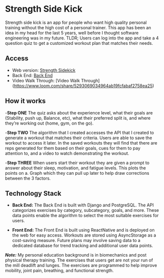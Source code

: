 # Strength Side Kick

Strength side kick is an app for people who want high quality personal training without the high cost of a personal trainer. This app has been an idea in my head for the last 5 years, well before I thought software engineering was in my future. TLDR; Users can log into the app and take a 4 question quiz to get a customized workout plan that matches their needs.


## Access

- Web version: [Strength Sidekick](https://strengthsidekick.netlify.app/)
- Back End: [Back End](https://github.com/bethjm/exercise_app_backend)
- Video Walk Through: [Video Walk Through] (https://www.loom.com/share/5293069034964ab19fcfabaf2758ea25)

## How it works
-**Step ONE** The quiz asks about the experience level, what their goals are (Stability, push up, Balance, etc), what their preferred split is, and where they’re working out (home, gym, on the go). 

-**Step TWO** The algorithm that I created accesses the API that I created to generate a workout that matches their criteria. Users are able to save the workout to access it later. In the saved workouts they will find that there are reps generated for them based on their goals, cues for them to pay attention to, and a video to watch demonstrating the workout.

-**Step THREE** When users start their workout they are given a prompt to answer about their sleep, motivation, and fatigue levels. This plots the points on a. Graph which they can pull up later to help draw corrections between the 3 factors.

## Technology Stack

- **Back End:** The Back End is built with Django and PostgreSQL. The API categorizes exercises by category, subcategory, goals, and more. These data points enable the algorithm to select the most suitable exercises for users.

- **Front End:** The Front End is built using ReactNative and is deployed on the web for easy access. Workouts are stored using AsyncStorage as a cost-saving measure. Future plans may involve saving data to a dedicated database for trend tracking and additional user data points.

***Note:*** My personal education background is in biomechanics and post physical therapy training. The exercises that users get are not your run of the mill deadlift and lunges. The exercises are programmed to help improve mobility, joint pain, breathing, and functional strength.

